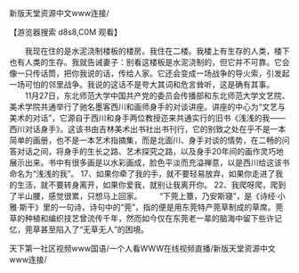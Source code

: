 新版天堂资源中文www连接/

【游览器搜索 d8s8,C0M 观看】

　　我现在住的是水泥浇制楼板的楼房。我住在二楼。我楼上有生存的人类，楼下也有人类的生存。我就告诫妻子：别看这楼板是水泥浇制的，但它并不可靠。它会像一只传话筒，把你我说的话，传给人家。它还会变成一场战争的导火索，引发起一场可怕的邻里战争。我说的这话不是夸大其词和危言耸听，这是确有其事。
　　11月27日，东北师范大学中国共产党的委员会传播部和东北师范大学文艺院、美术学院共通举行了驰名墨客西川和画师身手的对谈讲座。讲座的中心为“文艺与美术的对话”，它源自于西川和身手两位教授迩来共通实行的旧书《浅浅的我——西川对话身手》。这该书由吉林美术出书社出书刊行，它的别致之处在乎不是一本简单的画册，也不是一本艺术指摘集，而是北面川、身手对谈的情势，在二畅的问答对话之间，将身手的生长之路、艺术探究之路，以及身手20年间的画作灵巧地展示出来。书中有很多画是以水彩画成，脸色平淡而充溢禅意，以是西川给这该书命名为“浅浅的我”。
	17、如果你牵了我的手，就不要轻易放弃，如果你走进了我的生活，就不要转身离开，如果你爱我，就别让我离开你。
	22、我爬呀爬，爬到了半山腰，感觉很累，只想马上回家。
　　“下莞上簟，乃安斯寝”，是《诗经·小雅·斯干》里的一句诗，诗句中的“莞”，指的便是用东莞特产莞草制成的草席。莞草的种植和编织技艺曾流传千年，然而如今仅在东莞老一辈的脑海中留下些许记忆，莞草甚至陷入了“无草无人”的困境。

天下第一社区视频www国语/一个人看WWW在线视频直播/新版天堂资源中文www连接/
